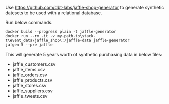Use https://github.com/dbt-labs/jaffle-shop-generator to generate synthetic datesets to be used with a relational database.

Run below commands.
```
docker build --progress plain -t jaffle-generator
docker run --rm -it -v my-path-to\stack-t\event_data\jaffle_shop\:/jaffle-data jaffle-generator
jafgen 5 --pre jaffle
```
This will generate 5 years worth of synthetic purchasing data in below files:
* jaffle_customers.csv
* jaffle_items.csv
* jaffle_orders.csv
* jaffle_products.csv
* jaffle_stores.csv
* jaffle_suppliers.csv
* jaffle_tweets.csv
